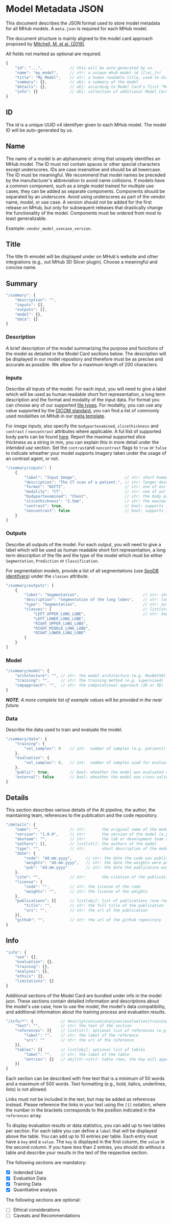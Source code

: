 # Model Metadata JSON

This document describes the JSON format used to store model metadata for all MHub models.
A `meta.json` is required for each MHub model.

The document structure is mainly aligned to the model card approach proposed by [Mitchell, M. et al. (2019)](https://arxiv.org/abs/1810.03993).

All fields not marked as optional are required.

```js
{
    "id": "...",            // this will be auto-generated by us.
    "name": "my_model",     // str: a unique mhub model id ([\w\_]+)
    "title": "My Model",    // str: a human readable title, used to display the model on the website
    "summary": {},          // obj: a summary of the model
    "details": {},          // obj: according to Model Card's first "Model Details" section
    "info": {}              // obj: collection of additional Model Card sections 
}
```

## ID

The id is a unique UUID v4 identifyer given to each MHub model.
The model ID will be auto-generated by us.

## Name

The name of a model is an alphanumeric string that uniquely identifies an MHub model. The ID must not contain spaces or other special characters except underscores. IDs are case insensitive and should be all lowercase. The ID must be meaningful. We recommend that model names be preceded by the manufacturer's abbreviation to avoid name collisions. If models have a common component, such as a single model trained for multiple use cases, they can be added as separate components. Components should be separated by an underscore. Avoid using underscores as part of the vendor name, model, or use case. A version should not be added for the first release on MHub, but only for subsequent releases that drastically change the functionality of the model. Components must be ordered from most to least generalizable.

Example: `vendor_model_usecase_version`.

## Title

The title th emodel will be displayed under on MHub's website and other integrations (e.g., out MHub 3D Slicer plugin). Choose a meaningful and concise name.

## Summary

```js
"/summary": {
    "description": "",
    "inputs": [],
    "outputs": [],
    "model": {},
    "data": {}
}
```

### Description

A brief description of the model summarizing the purpose and functions of the model as detailed in the Model Card sections below.
The description will be displayed in our model repository and therefore must be as precise and accurate as possible. We allow for a maximum length of 200 characters.

### Inputs

Describe all inputs of the model.
For each input, you will need to give a label which will be used as human readable short fort representation, a long term description and the format and modality of the input data. For format you can choose any of our supported [file types](https://github.com/MHubAI/mhubio/blob/main/mhubio/core/FileType.py). For modality, you can use any value supported by the [DICOM standard](https://www.dicomlibrary.com/dicom/modality/), you can find a list of commonly used modalities on MHub in our [meta template](https://github.com/MHubAI/mhubio/blob/main/mhubio/core/templates.py). 

For *image inputs*, also specify the `bodypartexamined`, `slicethickness` and `contrast` / `noncontrast` attributes where applicable. A ful llist of supported body parts can be found [here](https://dicom.nema.org/medical/dicom/current/output/chtml/part16/chapter_L.html#chapter_L). Report the maximal supported slice thickness as a string in mm, you can explain this in more detail under the *intended use* section. Set the `contrast`and `noncontrast` flags to `true` or `false` to indicate wheather your model supports imagery taken under the usage of an contrast agent, or not.

```js
"/summary/inputs": [
    {
        "label": "Input Image",                     // str: short human readable identifyer
        "description": "The CT scan of a patient.", // str: longer description of the input data
        "format": "NIFTI",                          // str: one of our supported file types    
        "modality": "CT",                           // str: one of our supported modalities
        "bodypartexamined": "Chest",                // str: the body part examined 
        "slicethickness": "2.5mm",                  // str: the maximal slice thickness in mm
        "contrast": true,                           // bool: supports images acquired with contrast agent
        "noncontrast": false                        // bool: supports images acquired without contrast agent            
    }
]
```

### Outputs

Describe all outputs of the model.
For each output, you will need to give a label which will be used as human readable short fort representation, a long term description of the file and the type of the model which must be either `Segmentation`, `Prediction` or `Classification`.

For segmentation models, provide a list of all segmentations (use [SegDB identifyers](https://github.com/MHubAI/SegDB/blob/main/segdb/data/segmentations.csv)) under the `classes` attribute.

```js
"/summary/outputs": [
    {
        "label": "Segmentation",                            // str: short human readable identifyer
        "description": "Segmentation of the lung lobes",    // str: longer description of the output data
        "type": "Segmentation",                             // str: output type (Segmentation|Prediction|Classification|Other)
        "classes": [                                        // list[str]: list of segmentation classes, only for segmentation models
            "LEFT_UPPER_LUNG_LOBE",                         // str: SegDB identifyer
            "LEFT_LOWER_LUNG_LOBE",
            "RIGHT_UPPER_LUNG_LOBE",
            "RIGHT_MIDDLE_LUNG_LOBE",
            "RIGHT_LOWER_LUNG_LOBE"
        ]
    }
]
```

### Model

```js
"/summary/model": {
    "architecture": "", // str: the model architecture (e.g. ResNet50)
    "training": "",     // str: the training method (e.g. supervised)
    "cmpapproach": "",  // str: the computational approach (2D or 3D)
}
```

***NOTE**: A more complete list of example values will be provided in the near future.*

### Data

Describe the data used to train and evaluate the model.

```js
"/summary/data": {
    "training": {
        "vol_samples": 0    // int:  number of samples (e.g. patients) used during training
    },      
    "evaluation": {
        "vol_samples": 0,   // int:  number of samples used for evaluation
    },
    "public": true,         // bool: wheather the model was evaluated on public data
    "external": false       // bool: wheather the model was cross-validated 
}
```

## Details

This section describes various details of the AI pipeline, the author, the maintaining team, references to the publication and the code repository.

```js
"/details": {
    "name": "",             // str:       the original name of the model (e.g., as used in publications)
    "version": "1.0.0",     // str:       the version of the model (x.y.z)
    "devteam": "",          // str:       the lab or development team of the model
    "authors": [],          // list[str]: the authors of the model
    "type": "",             // str:       short description of the model type (e.g., Relational two-stage U-Net (Cascade of two relational U-Net, trained end-to-end)
    "date": {
        "code": "dd.mm.yyyy",      // str: the date the code was published
        "weights": "dd.mm.yyyy",   // str: the date the weights were published
        "pub": "dd.mm.yyyy"        // str: the date the publication was published
    },
    "cite": "",             // str:       the citation of the publication (APA)
    "license": {
        "code": "",         // str: the license of the code
        "weights": "",      // str: the license of the weights
    },
    "publications": [{      // list[obj]: list of publications (one required)
        "title": "",        // str: the full title of the publication
        "uri": "",          // str: the url of the publication
    }],
    "github": "",           // str: the url of the github repository
}
```

## Info

```js
"info": {
    "use": {},
    "evaluation": {},
    "training": {},
    "analyses": {},
    "ethics": {},
    "limitations": {}
}
```

Additional sections of the Model Card are bundled under info in the model json.
These sections contain detailed information and descriptions about the model's use case, how to use the model, the model's data compatibility, and additional information about the training process and evaluation results.

```js
"/info/*": {            // description|use|analyses|evaluation|training|ethics|limitations
    "text": "",         // str: the text of the section
    "references": [{    // list[str]: optional list of references (e.g., links)
        "label": "",    // str: the label of the reference
        "uri": ""       // str: the url of the reference
    }],
    "tables": [{        // list[obj]: optional list of tables
        "label": "",    // str: the label of the table
        "entries": {}   // obj[str->str]: table rows, the key will appear in the first, the value in the second column
    }]
}
```

Each section can be described with free text that is a minimum of 50 words and a maximum of 500 words. Text formatting (e.g., bold, italics, underlines, lists) is not allowed.

Links must not be included in the text, but may be added as references instead. Please reference the links in your text using the `[1]` notation, where the number in the brackets corresponds to the position indicated in the `references` array.

To display evaluation results or data statistics, you can add up to two tables per section.
For each table you can define a `label` that will be displayed above the table. You can add up to 10 entries per table. Each entry must have a `key` and a `value`. The `key` is displayed in the first column, the `value` in the second column. If you have less than 2 entries, you should do without a table and describe your results in the text of the respective section.

The following sections are mandatory:

- [x] Indended Use
- [x] Evaluation Data
- [x] Training Data
- [x] Quantitative analysis

The following sections are optional:  

- [ ] Ethical considerations
- [ ] Caveats and Recommendations
